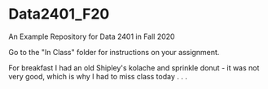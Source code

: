 # Data2401_F20
An Example Repository for Data 2401 in Fall 2020

Go to the "In Class" folder for instructions on your assignment.

For breakfast I had an old Shipley's
kolache and sprinkle donut -
it was not very good, which is why I had
to miss class today . . . 

